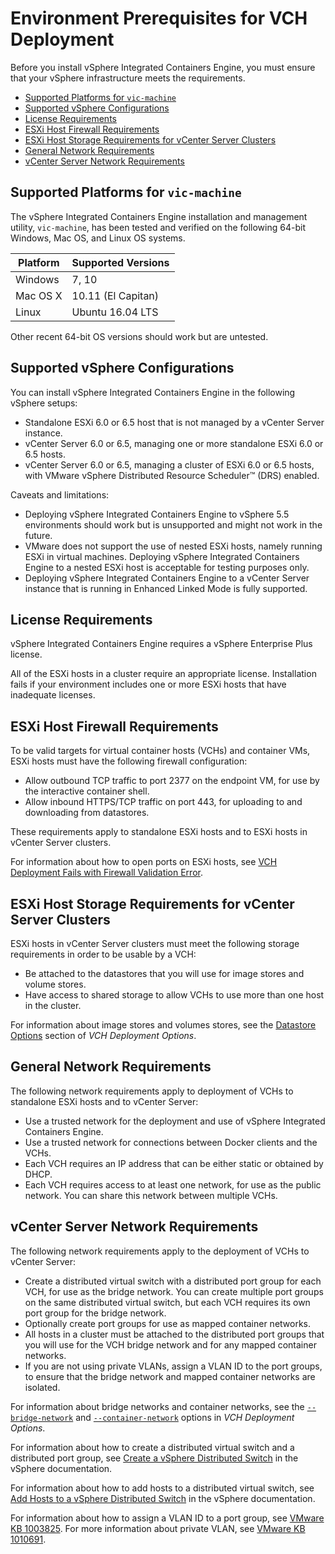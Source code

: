 # Environment Prerequisites for VCH Deployment #

Before you install vSphere Integrated Containers Engine, you must ensure that your vSphere infrastructure meets the requirements.

- [Supported Platforms for `vic-machine`](#platforms)
- [Supported vSphere Configurations](#configs)
- [License Requirements](#license)
- [ESXi Host Firewall Requirements](#firewall)
- [ESXi Host Storage Requirements for vCenter Server Clusters](#storage)
- [General Network Requirements](#general_networkreqs)
- [vCenter Server Network Requirements](#networkreqs)

<a name="platforms"></a>
## Supported Platforms for `vic-machine` ##

The vSphere Integrated Containers Engine installation and management utility, `vic-machine`, has been tested and verified on the following  64-bit Windows, Mac OS, and Linux OS systems.

|**Platform**|**Supported Versions**|
|---|---|
|Windows|7, 10|
|Mac OS X |10.11 (El Capitan)|
|Linux|Ubuntu 16.04 LTS|

Other recent 64-bit OS versions should work but are untested.

<a name="configs"></a>
## Supported vSphere Configurations ##

You can install vSphere Integrated Containers Engine in the following vSphere setups:

* Standalone ESXi 6.0 or 6.5 host that is not managed by a vCenter Server instance.
* vCenter Server 6.0 or 6.5, managing one or more standalone ESXi 6.0 or 6.5 hosts.
* vCenter Server 6.0 or 6.5, managing a cluster of ESXi 6.0 or 6.5 hosts, with VMware vSphere Distributed Resource Scheduler&trade; (DRS) enabled.

Caveats and limitations:

- Deploying vSphere Integrated Containers Engine to vSphere 5.5 environments should work but is unsupported and might not work in the future.
- VMware does not support the use of nested ESXi hosts, namely running ESXi in virtual machines. Deploying vSphere Integrated Containers Engine to a nested ESXi host is acceptable for testing purposes only.
- Deploying vSphere Integrated Containers Engine to a vCenter Server instance that is running in Enhanced Linked Mode is fully supported. 

<a name="license"></a>
## License Requirements ##
vSphere Integrated Containers Engine requires a vSphere Enterprise Plus license.

All of the ESXi hosts in a cluster require an appropriate license. Installation fails if your environment includes one or more ESXi hosts that have inadequate licenses. 

<a name="firewall"></a>
## ESXi Host Firewall Requirements ##

To be valid targets for virtual container hosts (VCHs) and container VMs, ESXi hosts must have the following firewall configuration:
- Allow outbound TCP traffic to port 2377 on the endpoint VM, for use by the interactive container shell.
- Allow inbound HTTPS/TCP traffic on port 443, for uploading to and downloading from datastores.

These requirements apply to standalone ESXi hosts and to ESXi hosts in vCenter Server clusters.

For information about how to open ports on ESXi hosts, see [VCH Deployment Fails with Firewall Validation Error](ts_firewall_error.md).

<a name="storage"></a>
## ESXi Host Storage Requirements for vCenter Server Clusters ##

ESXi hosts in vCenter Server clusters must meet the following storage requirements in order to be usable by a VCH:
- Be attached to the datastores that you will use for image stores and volume stores. 
- Have access to shared storage to allow VCHs to use more than one host in the cluster.

For information about image stores and volumes stores, see the [Datastore Options](vch_installer_options.md#datastore) section of *VCH Deployment Options*.

<a name="general_networkreqs"></a>
## General Network Requirements ##

The following network requirements apply to deployment of VCHs to standalone ESXi hosts and to vCenter Server:

- Use a trusted network for the deployment and use of vSphere Integrated Containers Engine.
- Use a trusted network for connections between Docker clients and the VCHs.
- Each VCH requires an IP address that can be either static or obtained by DHCP.
- Each VCH requires access to at least one network, for use as the public network. You can share this network between multiple VCHs.

<a name="networkreqs"></a>
## vCenter Server Network Requirements ##
The following network requirements apply to the deployment of VCHs to vCenter Server: 
 
- Create a distributed virtual switch with a distributed port group for each VCH, for use as the bridge network. You can create multiple port groups on the same distributed virtual switch, but each VCH requires its own port group for the bridge network.
- Optionally create port groups for use as mapped container networks.  
- All hosts in a cluster must be attached to the distributed port groups that you will use for the VCH bridge network and for any mapped container networks.
- If you are not using private VLANs, assign a VLAN ID to the port groups, to ensure that the bridge network and mapped container networks are isolated. 

For information about bridge networks and container networks, see the [`--bridge-network`](vch_installer_options.md#bridge) and [`--container-network`](vch_installer_options.md#container-network) options in *VCH Deployment Options*. 

For information about how to create a distributed virtual switch and a distributed port group, see [Create a vSphere Distributed Switch](https://pubs.vmware.com/vsphere-65/topic/com.vmware.vsphere.networking.doc/GUID-D21B3241-0AC9-437C-80B1-0C8043CC1D7D.html) in the vSphere  documentation. 

For information about how to add hosts to a distributed virtual switch, see [Add Hosts to a vSphere Distributed Switch](https://pubs.vmware.com/vsphere-65/topic/com.vmware.vsphere.networking.doc/GUID-E90C1B0D-82CB-4A3D-BE1B-0FDCD6575725.html) in the vSphere  documentation.

For information about how to assign a VLAN ID to a port group, see [VMware KB 1003825](https://kb.vmware.com/kb/1003825). For more information about private VLAN, see [VMware KB 1010691](https://kb.vmware.com/kb/1010691).


<!--
## Role and Permissions Requirements
You must use an account with the vSphere Administrator role when you install vSphere Integrated Containers Engine.
-->